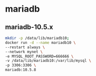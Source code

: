 

# mariadb

## mariadb-10.5.x

```bash
mkdir -p /data/lib/mariadb10;
docker run -d --name mariadb10 \
--restart always \
--network mynet \
-e MYSQL_ROOT_PASSWORD=666666 \
-v /data/lib/mariadb10:/var/lib/mysql \
-p 3306:3306 \
mariadb:10.5.8
```
